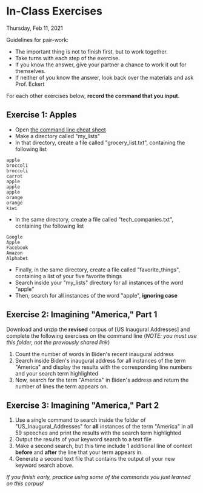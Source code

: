 # In-Class Exercises

Thursday, Feb 11, 2021


Guidelines for pair-work:

- The important thing is not to finish first, but to work together. 
- Take turns with each step of the exercise.
- If you know the answer, give your partner a chance to work it out for themselves.
- If neither of you know the answer, look back over the materials and ask Prof. Eckert  

For each other exercises below, **record the command that you input.**

## Exercise 1: Apples

- Open [the command line cheat sheet]((https://github.com/sceckert/IntroDHSpring2021/blob/main/_week2/command-line-cheat-sheet.md))
- Make a directory called "my_lists"
-  In that directory, create a file called "grocery_list.txt", containing the following list
```
apple
broccoli
broccoli
carrot
apple
apple
apple
orange
orange
kiwi
```
- In the same directory, create a file called "tech_companies.txt", containing the following list
```
Google
Apple
Facebook
Amazon
Alphabet
```
- Finally, in the same directory, create a file called "favorite_things", containing a list of your five favorite things
- Search inside your "my_lists" directory for all instances of the word "apple"
- Then, search for all instances of the word "apple", **ignoring case**


## Exercise 2: Imagining "America," Part 1

Download and unzip the **revised** corpus of [US Inaugural Addresses] and complete the following exercises on the command line (*NOTE: you must use this folder, not the previously shared link*)

1. Count the number of words in Biden's recent inaugural address
2. Search inside Biden's inaugural address for all instances of the term "America"  and display the results with the corresponding line numbers and your search term highlighted
3. Now, search for the term "America" in Biden's address and return the number of lines the term appears on.
 
## Exercise 3: Imagining "America," Part 2

1. Use a single command to search inside the folder of "US_Inaugural_Addresses"  for **all** instances of the term "America" in all 59 speeches and print the results with the search term highlighted
2. Output the results of your keyword search to a text file
3. Make a second search, but this time include 1 additional line of context **before** and **after** the line that your term appears in.
4. Generate a second text file that contains the output of your new keyword search above.


*If you finish early, practice using some of the commands you just learned on this corpus!* 